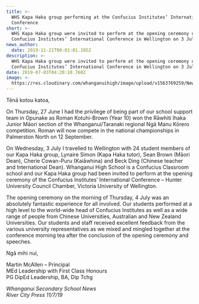 ```yaml
---
title: >-
  WHS Kapa Haka group performing at the Confucius Institutes’ International
  Conference
short: >-
  WHS Kapa Haka group were invited to perform at the opening ceremony of the
  Confucius Institutes’ International Conference in Wellington on 3 July 2019.
news_author:
  date: 2019-11-21T00:01:01.285Z
description: >-
  WHS Kapa Haka group were invited to perform at the opening ceremony of the
  Confucius Institutes’ International Conference in Wellington on 3 July 2019.
date: 2019-07-03T04:20:10.760Z
image: >-
  https://res.cloudinary.com/whanganuihigh/image/upload/v1563769259/News/Best_RCP_11.7.19.Kapa_Haka_2.jpg
---
```

Tēnā kotou katoa,

On Thursday, 27 June I had the privilege of being part of our school support team in Opunake as Roman Kotuhi-Brown (Year 10) won the Rāwhiti Ihaka Junior Māori section of the Whanganui/Taranaki regional Ngā Manu Kōrero competition.  Roman will now compete in the national championships in Palmerston North on 12 September.

On Wednesday, 3 July I travelled to Wellington with 24 student members of our Kapa Haka group, Lynaire Simon (Kapa Haka tutor), Sean Brown (Māori Dean), Cherie Cowan-Puru (Kaiāwhina) and Beck Ding (Chinese teacher and International Dean).  Whanganui High School is a Confucius Classroom school and our Kapa Haka group had been invited to perform at the opening ceremony of the Confucius Institutes’ International Conference – Hunter University Council Chamber, Victoria University of Wellington.

The opening ceremony on the morning of Thursday, 4 July was an absolutely fantastic experience for all involved.  Our students performed at a high level to the world-wide head of Confucius Institutes as well as a wide range of people from Chinese Universities, Australian and New Zealand Universities.  Our students and staff received excellent feedback from the various university representatives as we mixed and mingled together at the conference morning tea after the conclusion of the opening ceremony and speeches.

Ngā mihi nui,

Martin McAllen – Principal  
MEd Leadership with First Class Honours  
PG DipEd Leadership, BA, Dip Tchg

_Whanganui Secondary School News  
River City Press 11/7/19_

